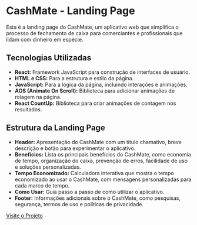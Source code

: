 <h1>CashMate - Landing Page</h1>
<p>Esta é a landing page do CashMate, um aplicativo web que simplifica o processo de fechamento de caixa para comerciantes e profissionais que lidam com dinheiro em espécie.</p>

<h2>Tecnologias Utilizadas</h2>
<ul>
  <li><strong>React:</strong> Framework JavaScript para construção de interfaces de usuário.</li>
  <li><strong>HTML e CSS:</strong> Para a estrutura e estilo da página.</li>
  <li><strong>JavaScript:</strong> Para a lógica da página, incluindo interações e animações.</li>
  <li><strong>AOS (Animate On Scroll):</strong> Biblioteca para adicionar animações de rolagem na página.</li>
  <li><strong>React CountUp:</strong> Biblioteca para criar animações de contagem nos resultados.</li>
</ul>

<h2>Estrutura da Landing Page</h2>
<ul>
  <li><strong>Header:</strong> Apresentação do CashMate com um título chamativo, breve descrição e botão para experimentar o aplicativo.</li>
  <li><strong>Benefícios:</strong> Lista os principais benefícios do CashMate, como economia de tempo, organização do caixa, prevenção de erros, facilidade de uso e soluções personalizadas.</li>
  <li><strong>Tempo Economizado:</strong> Calculadora interativa que mostra o tempo economizado ao usar o CashMate, com mensagens personalizadas para cada marco de tempo.</li>
  <li><strong>Como Usar:</strong> Guia passo a passo de como utilizar o aplicativo.</li>
  <li><strong>Footer:</strong> Informações adicionais sobre o CashMate, como pesquisas, segurança, termos de uso e políticas de privacidade.</li>
</ul>

<a href="https://cashmate-home.vercel.app" target="_blank">Visite o Projeto</a>
